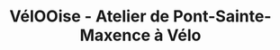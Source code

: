 ---
title: "VélOOise - Atelier de Pont-Sainte-Maxence à Vélo"
url: /pont-sainte-maxence/velooise-atelier-de-pont-sainte-maxence-a-velo/
shop: shop
---